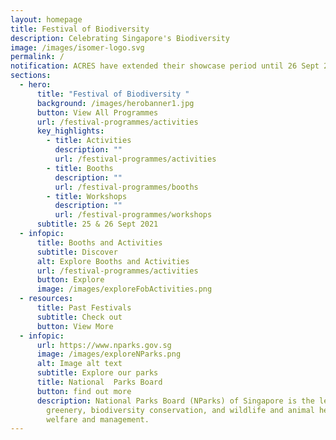 ```yaml
---
layout: homepage
title: Festival of Biodiversity
description: Celebrating Singapore's Biodiversity
image: /images/isomer-logo.svg
permalink: /
notification: ACRES have extended their showcase period until 26 Sept 21!
sections:
  - hero:
      title: "Festival of Biodiversity "
      background: /images/herobanner1.jpg
      button: View All Programmes
      url: /festival-programmes/activities
      key_highlights:
        - title: Activities
          description: ""
          url: /festival-programmes/activities
        - title: Booths
          description: ""
          url: /festival-programmes/booths
        - title: Workshops
          description: ""
          url: /festival-programmes/workshops
      subtitle: 25 & 26 Sept 2021
  - infopic:
      title: Booths and Activities
      subtitle: Discover
      alt: Explore Booths and Activities
      url: /festival-programmes/activities
      button: Explore
      image: /images/exploreFobActivities.png
  - resources:
      title: Past Festivals
      subtitle: Check out
      button: View More
  - infopic:
      url: https://www.nparks.gov.sg
      image: /images/exploreNParks.png
      alt: Image alt text
      subtitle: Explore our parks
      title: National  Parks Board
      button: find out more
      description: National Parks Board (NParks) of Singapore is the lead agency for
        greenery, biodiversity conservation, and wildlife and animal health,
        welfare and management.
---
```

